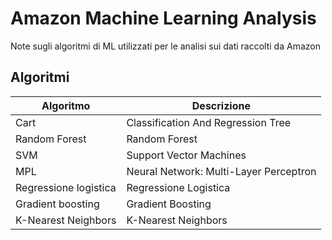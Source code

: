 # Amazon Machine Learning Analysis #

Note sugli algoritmi di ML utilizzati per le analisi sui dati raccolti da Amazon

## Algoritmi ##

| Algoritmo              | Descrizione                            |
|------------------------|----------------------------------------|
| Cart                   | Classification And Regression Tree     | 
| Random Forest          | Random Forest                          |
| SVM                    | Support Vector Machines                |
| MPL                    | Neural Network: Multi-Layer Perceptron |
| Regressione logistica  | Regressione Logistica                  |
| Gradient boosting      | Gradient Boosting                      |
| K-Nearest Neighbors    | K-Nearest Neighbors                    |

